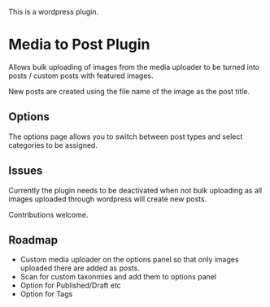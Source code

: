 This is a wordpress plugin.

# Media to Post Plugin

Allows bulk uploading of images from the media uploader to be turned into posts / custom posts with featured images.

New posts are created using the file name of the image as the post title.



## Options

The options page allows you to switch between post types and select categories to be assigned.

## Issues

Currently the plugin needs to be deactivated when not bulk uploading as all images uploaded through wordpress will create new posts.

Contributions welcome.

## Roadmap

* Custom media uploader on the options panel so that only images uploaded there are added as posts.
* Scan for custom taxonmies and add them to options panel
* Option for Published/Draft etc
* Option for Tags